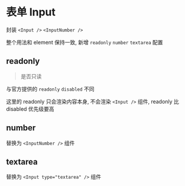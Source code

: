# 表单 Input

封装 `<Input />` `<InputNumber />`

整个用法和 element 保持一致, 新增 `readonly` `number` `textarea` 配置

## readonly
> 是否只读

与官方提供的 `readonly` `disabled` 不同

这里的 readonly 只会渲染内容本身, 不会渲染 `<Input />` 组件, readonly 比 disabled 优先级要高

## number
替换为 `<InputNumber />` 组件

## textarea
替换为 `<Input type="textarea" />` 组件

